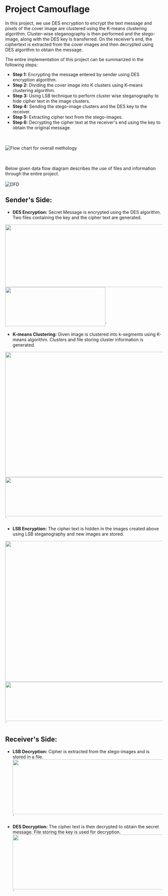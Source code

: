 # Project Camouflage
In this project, we use DES encryption to encrypt the text message and pixels of the cover image are clustered using the K-means clustering algorithm. Cluster-wise steganography is then performed and the stego-image, along with the DES key is transferred. On the receiver’s end, the ciphertext is extracted from the cover images and then decrypted using DES algorithm to obtain the message.

The entire implementation of this project can be summarized in the following steps:
- **Step 1:** Encrypting the message entered by sender using DES encryption algorithm.
- **Step 2:** Dividing the cover image into K clusters using K-means clustering algorithm.
- **Step 3:** Using LSB technique to perform cluster wise steganography to hide cipher text in the image clusters.
- **Step 4:** Sending the stego-image clusters and the DES key to the receiver.
- **Step 5:** Extracting cipher text from the stego-images.
- **Step 6:** Decrypting the cipher text at the receiver's end using the key to obtain the original message.

<br> </br>
![Flow chart for overall methology](https://lh5.googleusercontent.com/Qo2_dHTKihjns4J1iUx5ZmU6MBe7MlIuxiKpq_8z9RUdeOsO5jESz6SjYqbCkJoVWZeQ_RwVGppU1E9LOjYC0vMRtkgeQayyLWjRFq2AkAXlr-G2HN4PW34mkDWHBSn7t3aAIXmGz94)

<br> </br>
Below given data flow diagram describes the use of files and information through the entire project.
<br> </br>
![DFD](https://lh4.googleusercontent.com/_pgW1jmxvUswDgNPVa3QIpMH2Ad_obtueTixBgtfi-CtATIOBuG5Ov6KOnKTpcWmffCPGoKvBYR_nvLgu_DIwNYkoLXN8rVquZ1RPxcj1MV-n9cpopnjMEqZ4gp-uUGZ1NDCqCo4)

## Sender's Side:
- **DES Encryption:** Secret Message is encrypted using the DES algorithm. Two files containing the key and the cipher text are generated.
<img src="https://lh5.googleusercontent.com/-sIpwRBrv1kW0GiTCdxcypWyU_zTolLjX_G2fT66Inprml6x8ybz9qkmAY2BF9rWilExNkxS2XRvpELBCGEGAG52ImrfvCddM_zgy7DhijRSQOIT1JzDxvZx7pAc8ZQ0zC-xoU6k" width="700" height="200"/>
<img src="https://lh5.googleusercontent.com/jyRje-vCKzfv2Od1pqIa9PLrL30DsUOLqm6dsYQgyAe_ddx02sNQ4nP5tpL7dNAWm_kzTSwRfCIMZnlCC5vwcYFSDyRZayc-flJ4fpCJEQtGRSWorH7k-n7XYIfD4ind-B2wOdGW" width="320" height="125"/>`

- **K-means Clustering:** Given image is clustered into k-segments using K-means algorithm. Clusters and file storing cluster information is generated.
<img src="https://lh4.googleusercontent.com/JjXZmoCBn0QZcuAxPJOwuIZHhIwTSZLebUWxhrxBMr7wapbG9zVbJCQY3COXS0BwB8npmfKIQAGTKby-BAC03p8tKQ07YsEYSO4wlQ8qidcOV1bSj0365ZQhH_Nc5uJQFSCpDOGT" width="700" height="400"/>
<img src="https://lh6.googleusercontent.com/KNzEtx-Epxh-sZ5a9W7NWEeDsP2Kp6No9slCvtNmBEyfYGxPqGbAs5Zg5uyGXv1EC90JXceI9v3hgrrAOm4rOl9n6pnPTWw_nexjKkHcciSwDdajRCK9r12XJxJVPonvTzN4wOtD" width="700" height="125"/>`

- **LSB Encryption:** The cipher text is hidden in the images created above using LSB steganography and new images are stored.
<img src="https://lh6.googleusercontent.com/_PkWPx_k9tPh0LFTOocbLghIc1DAY432ju9JR3zMM7Kw00_2WHhyJNk8XsKMoJUkvGu7gc3r8SlheJr8_rkPiIN43_DInLrO4M3gzD1NK8-RsKUf0sMcFh5xV6KWX_2NYUpS2odN" width="700" height="450"/>
<img src="https://lh4.googleusercontent.com/yMnjKNrG7aOkqg6gTpZdmtutIt1uYYR_3pn2AaB5GbNioajuzUShAfSQ3YDG41f05qmUpmxSnWdDCYgQkNmc4Ea0c-RTYZ6WUFQ98u6MF4jqqvYXCmFwenpyEKNYP5NQeTJBaDrZ" width="600" height="125"/>`

## Receiver's Side:
- **LSB Decryption:** Cipher is extracted from the stego-images and is stored in a file.
<img src="https://lh6.googleusercontent.com/pT6AveLUP6jw6fxozvrI1AuxVnG7ujakXOGDRx0m-bOSh-BF4DM542l1-eom-oMUD1eFKoWhXIKEs5_SUupncbVOEwNDlrwkIIMnGZEns0zvpB0iYFG98YeECyoWhKD7WOLEIzjc" width="700" height="175"/>`

- **DES Decryption:** The cipher text is then decrypted to obtain the secret message. File storing the key is used for decryption.
<img src="https://lh5.googleusercontent.com/u97aOd2Rg3lRkuKxOqj7K1Ahd35Dac4GJhWGTU6x1BcEwLWS6p3fTcH1Wzx-jP2G4jF4U8ZKJ3JGqF9AXMy4dn79oTZhJGN1XcjuMm0qVHw1jpWeesB967ioR47u2NmhcfqmIEYq" width="700" height="175"/>`
